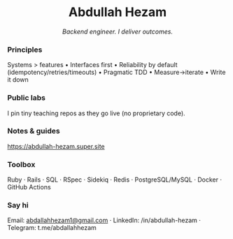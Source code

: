 <h1 align="center">Abdullah Hezam</h1>
<p align="center"><em>Backend engineer. I deliver outcomes.</em></p>


### Principles
Systems > features • Interfaces first • Reliability by default (idempotency/retries/timeouts) • Pragmatic TDD • Measure→iterate • Write it down

### Public labs
I pin tiny teaching repos as they go live (no proprietary code).

### Notes & guides
https://abdullah-hezam.super.site

### Toolbox
Ruby · Rails · SQL · RSpec · Sidekiq · Redis · PostgreSQL/MySQL · Docker · GitHub Actions

### Say hi
Email: abdallahhezam1@gmail.com · LinkedIn: /in/abdullah-hezam · Telegram: t.me/abdallahhezam
